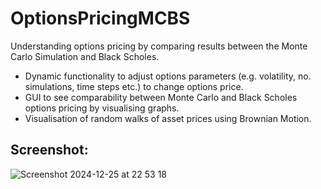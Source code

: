 # OptionsPricingMCBS
Understanding options pricing by comparing results between the Monte Carlo Simulation and Black Scholes. 


- Dynamic functionality to adjust options parameters (e.g. volatility, no. simulations, time steps etc.) to change options price. 
- GUI to see comparability between Monte Carlo and Black Scholes options pricing by visualising graphs. 
- Visualisation of random walks of asset prices using Brownian Motion. 

## Screenshot: 

![Screenshot 2024-12-25 at 22 53 18](https://github.com/user-attachments/assets/045dc887-7a95-4196-8303-f7900b3e5a70)


